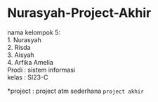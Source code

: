 # Nurasyah-Project-Akhir
<div>nama kelompok 5:</div>
<div>1. Nurasyah</div>
<div>2. Risda</div>
<div>3. Aisyah</div>
<div>4. Arfika Amelia</div>
<div>Prodi : sistem informasi</div>
<div>kelas : SI23-C</div>

*project : project atm sederhana `project akhir`

